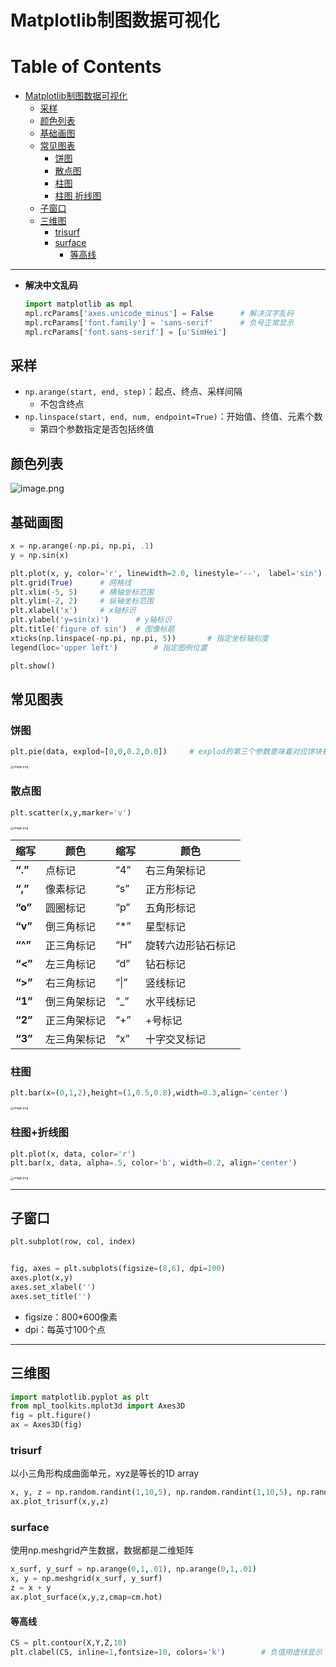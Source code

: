 # Matplotlib制图数据可视化

Table of Contents
=================

   * [Matplotlib制图数据可视化](#matplotlib制图数据可视化)
      * [采样](#采样)
      * [颜色列表](#颜色列表)
      * [基础画图](#基础画图)
      * [常见图表](#常见图表)
         * [饼图](#饼图)
         * [散点图](#散点图)
         * [柱图](#柱图)
         * [柱图 折线图](#柱图折线图)
      * [子窗口](#子窗口)
      * [三维图](#三维图)
         * [trisurf](#trisurf)
         * [surface](#surface)
            * [等高线](#等高线)

------

- **解决中文乱码**

  ```python
  import matplotlib as mpl
  mpl.rcParams['axes.unicode_minus'] = False      # 解决汉字乱码
  mpl.rcParams['font.family'] = 'sans-serif'      # 负号正常显示
  mpl.rcParams['font.sans-serif'] = [u'SimHei']
  ```

## 采样

- `np.arange(start, end, step)`：起点、终点、采样间隔
  - 不包含终点
- `np.linspace(start, end, num, endpoint=True)`：开始值、终值、元素个数
  - 第四个参数指定是否包括终值

## 颜色列表

![image.png](https://upload-images.jianshu.io/upload_images/12014150-c28639a671f3482a.png?imageMogr2/auto-orient/strip%7CimageView2/2/w/1240)

## 基础画图

```python
x = np.arange(-np.pi, np.pi, .1)
y = np.sin(x)

plt.plot(x, y, color='r', linewidth=2.0, linestyle='--'， label='sin')
plt.grid(True)		# 网格线
plt.xlim(-5, 5)		# 横轴坐标范围
plt.ylim(-2, 2)		# 纵轴坐标范围
plt.xlabel('x')		# x轴标识
plt.ylabel('y=sin(x)')		# y轴标识
plt.title('figure of sin')	# 图像标题
xticks(np.linspace(-np.pi, np.pi, 5))		# 指定坐标轴刻度
legend(loc='upper left')		# 指定图例位置

plt.show()
```

## 常见图表

### 饼图

```python
plt.pie(data, explod=[0,0,0.2,0.0])		# explod的第三个参数意味着对应饼块被抛出饼
```

<img src="https://upload-images.jianshu.io/upload_images/12014150-2b56b3e1ea2d2a51.png?imageMogr2/auto-orient/strip%7CimageView2/2/w/1240" alt="image.png" style="zoom:33%;" />

### 散点图

```python
plt.scatter(x,y,marker='v')
```

<img src="https://upload-images.jianshu.io/upload_images/12014150-4cb157c8f33c3d38.png?imageMogr2/auto-orient/strip%7CimageView2/2/w/1240" alt="image.png" style="zoom:33%;" />

| **缩写** | **颜色**     | **缩写** | **颜色**           |
| -------- | ------------ | -------- | ------------------ |
| **“.”**  | 点标记       | “4”      | 右三角架标记       |
| **“,”**  | 像素标记     | “s”      | 正方形标记         |
| **“o”**  | 圆圈标记     | “p”      | 五角形标记         |
| **“v”**  | 倒三角标记   | “*”      | 星型标记           |
| **“^”**  | 正三角标记   | “H”      | 旋转六边形钻石标记 |
| **“<”**  | 左三角标记   | “d”      | 钻石标记           |
| **“>”**  | 右三角标记   | “\|”     | 竖线标记           |
| **“1”**  | 倒三角架标记 | “_”      | 水平线标记         |
| **“2”**  | 正三角架标记 | “+”      | +号标记            |
| **“3”**  | 左三角架标记 | “x”      | 十字交叉标记       |

### 柱图

```python
plt.bar(x=(0,1,2),height=(1,0.5,0.8),width=0.3,align='center')
```

<img src="https://upload-images.jianshu.io/upload_images/12014150-1053e661eb05528b.png?imageMogr2/auto-orient/strip%7CimageView2/2/w/1240" alt="image.png" style="zoom:33%;" />



### 柱图+折线图

```python
plt.plot(x, data, color='r')
plt.bar(x, data, alpha=.5, color='b', width=0.2, align='center')
```

<img src="https://upload-images.jianshu.io/upload_images/12014150-3792dc0ea8516f74.png?imageMogr2/auto-orient/strip%7CimageView2/2/w/1240" alt="image.png" style="zoom:33%;" />

------

## 子窗口

```python
plt.subplot(row, col, index)


fig, axes = plt.subplots(figsize=(8,6), dpi=100)
axes.plot(x,y)
axes.set_xlabel('')
axes.set_title('')
```

- figsize：800\*600像素
- dpi：每英寸100个点

------

## 三维图

```python
import matplotlib.pyplot as plt
from mpl_toolkits.mplot3d import Axes3D
fig = plt.figure()
ax = Axes3D(fig)
```

### trisurf

以小三角形构成曲面单元，xyz是等长的1D array

```python
x, y, z = np.random.randint(1,10,5), np.random.randint(1,10,5), np.random.randint(1,10,5)
ax.plot_trisurf(x,y,z)
```

### surface

使用np.meshgrid产生数据，数据都是二维矩阵

```python
x_surf, y_surf = np.arange(0,1,.01), np.arange(0,1,.01)
x, y = np.meshgrid(x_surf, y_surf)
z = x + y
ax.plot_surface(x,y,z,cmap=cm.hot)
```

#### 等高线

```python
CS = plt.contour(X,Y,Z,10)
plt.clabel(CS, inline=1,fontsize=10, colors='k')		# 负值用虚线显示
```

